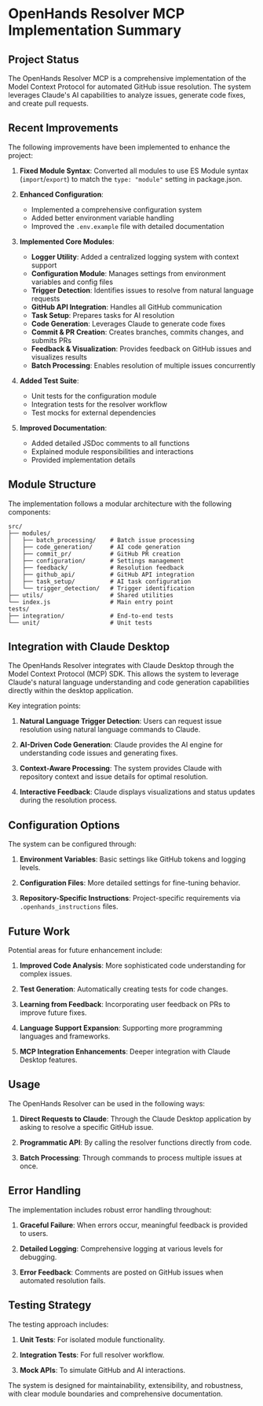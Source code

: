 # OpenHands Resolver MCP Implementation Summary

## Project Status

The OpenHands Resolver MCP is a comprehensive implementation of the Model Context Protocol for automated GitHub issue resolution. The system leverages Claude's AI capabilities to analyze issues, generate code fixes, and create pull requests.

## Recent Improvements

The following improvements have been implemented to enhance the project:

1. **Fixed Module Syntax**: Converted all modules to use ES Module syntax (`import`/`export`) to match the `type: "module"` setting in package.json.

2. **Enhanced Configuration**: 
   - Implemented a comprehensive configuration system
   - Added better environment variable handling
   - Improved the `.env.example` file with detailed documentation

3. **Implemented Core Modules**:
   - **Logger Utility**: Added a centralized logging system with context support
   - **Configuration Module**: Manages settings from environment variables and config files
   - **Trigger Detection**: Identifies issues to resolve from natural language requests
   - **GitHub API Integration**: Handles all GitHub communication
   - **Task Setup**: Prepares tasks for AI resolution
   - **Code Generation**: Leverages Claude to generate code fixes
   - **Commit & PR Creation**: Creates branches, commits changes, and submits PRs
   - **Feedback & Visualization**: Provides feedback on GitHub issues and visualizes results
   - **Batch Processing**: Enables resolution of multiple issues concurrently

4. **Added Test Suite**:
   - Unit tests for the configuration module
   - Integration tests for the resolver workflow
   - Test mocks for external dependencies

5. **Improved Documentation**: 
   - Added detailed JSDoc comments to all functions
   - Explained module responsibilities and interactions
   - Provided implementation details

## Module Structure

The implementation follows a modular architecture with the following components:

```
src/
├── modules/
│   ├── batch_processing/    # Batch issue processing
│   ├── code_generation/     # AI code generation
│   ├── commit_pr/           # GitHub PR creation
│   ├── configuration/       # Settings management
│   ├── feedback/            # Resolution feedback
│   ├── github_api/          # GitHub API integration
│   ├── task_setup/          # AI task configuration
│   └── trigger_detection/   # Trigger identification
├── utils/                   # Shared utilities
└── index.js                 # Main entry point
tests/
├── integration/             # End-to-end tests
└── unit/                    # Unit tests
```

## Integration with Claude Desktop

The OpenHands Resolver integrates with Claude Desktop through the Model Context Protocol (MCP) SDK. This allows the system to leverage Claude's natural language understanding and code generation capabilities directly within the desktop application.

Key integration points:

1. **Natural Language Trigger Detection**: Users can request issue resolution using natural language commands to Claude.

2. **AI-Driven Code Generation**: Claude provides the AI engine for understanding code issues and generating fixes.

3. **Context-Aware Processing**: The system provides Claude with repository context and issue details for optimal resolution.

4. **Interactive Feedback**: Claude displays visualizations and status updates during the resolution process.

## Configuration Options

The system can be configured through:

1. **Environment Variables**: Basic settings like GitHub tokens and logging levels.

2. **Configuration Files**: More detailed settings for fine-tuning behavior.

3. **Repository-Specific Instructions**: Project-specific requirements via `.openhands_instructions` files.

## Future Work

Potential areas for future enhancement include:

1. **Improved Code Analysis**: More sophisticated code understanding for complex issues.

2. **Test Generation**: Automatically creating tests for code changes.

3. **Learning from Feedback**: Incorporating user feedback on PRs to improve future fixes.

4. **Language Support Expansion**: Supporting more programming languages and frameworks.

5. **MCP Integration Enhancements**: Deeper integration with Claude Desktop features.

## Usage

The OpenHands Resolver can be used in the following ways:

1. **Direct Requests to Claude**: Through the Claude Desktop application by asking to resolve a specific GitHub issue.

2. **Programmatic API**: By calling the resolver functions directly from code.

3. **Batch Processing**: Through commands to process multiple issues at once.

## Error Handling

The implementation includes robust error handling throughout:

1. **Graceful Failure**: When errors occur, meaningful feedback is provided to users.

2. **Detailed Logging**: Comprehensive logging at various levels for debugging.

3. **Error Feedback**: Comments are posted on GitHub issues when automated resolution fails.

## Testing Strategy

The testing approach includes:

1. **Unit Tests**: For isolated module functionality.

2. **Integration Tests**: For full resolver workflow.

3. **Mock APIs**: To simulate GitHub and AI interactions.

The system is designed for maintainability, extensibility, and robustness, with clear module boundaries and comprehensive documentation.
